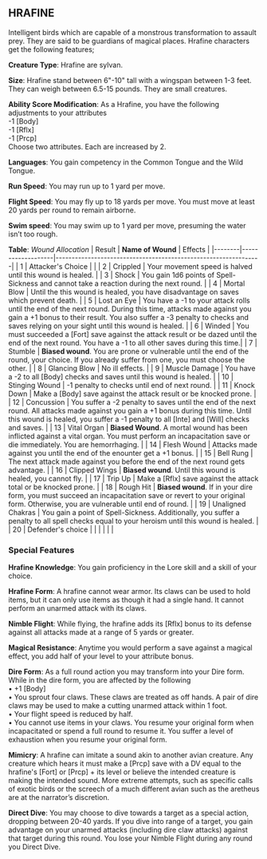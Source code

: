 ## HRAFINE
Intelligent birds which are capable of a monstrous transformation to assault prey. They are said to be guardians of magical places. Hrafine characters get the following features;

**Creature Type**: Hrafine are sylvan.

**Size**: Hrafine stand between 6"-10" tall with a wingspan between 1-3 feet. They can weigh between 6.5-15 pounds. They are small creatures.

**Ability Score Modification**: As a Hrafine, you have the following adjustments to your attributes  
-1 [Body]  
-1 [Rflx]  
-1 [Prcp]  
Choose two attributes. Each are increased by 2.

**Languages**: You gain competency in the Common Tongue and the Wild Tongue.

**Run Speed**: You may run up to 1 yard per move.

**Flight Speed**: You may fly up to 18 yards per move. You must move at least 20 yards per round to remain airborne.

**Swim speed**: You may swim up to 1 yard per move, presuming the water isn’t too rough.

**Table**: *Wound Allocation*
| Result | **Name of Wound** | Effects                                                        |
|--------|-------------------|----------------------------------------------------------------|
|   1    | Attacker's Choice |                                                                |
|   2    | Crippled          | Your movement speed is halved until this wound is healed.      |
|   3    | Shock      | You gain 1d6 points of Spell-Sickness and cannot take a reaction during the next round. |
|   4    | Mortal Blow       | Until the this wound is healed, you have disadvantage on saves which prevent death. |
|   5    | Lost an Eye       | You have a -1 to your attack rolls until the end of the next round. During this time, attacks made against you gain a +1 bonus to their result. You also suffer a -3 penalty to checks and saves relying on your sight until this wound is healed. |
|   6    | Winded            | You must succeeded a [Fort] save against the attack result or be dazed until the end of the next round. You have a -1 to all other saves during this time.|
|   7    | Stumble | **Biased wound**. You are prone or vulnerable until the end of the round, your choice. If you already suffer from one, you must choose the other. |
|   8    | Glancing Blow     | No ill effects.                                     |
|   9    | Muscle Damage     | You have a -2 to all [Body] checks and saves until this wound is healed. |
|   10   | Stinging Wound    | -1 penalty to checks until end of next round. |
|   11   | Knock Down | Make a [Body] save against the attack result  or be knocked prone. |
|   12   | Concussion | You suffer a -2 penalty to saves until the end of the next round. All attacks made against you gain a +1 bonus during this time. Until this wound is healed, you suffer a -1 penalty to all [Inte] and [Will] checks and saves. |
|   13   | Vital Organ | **Biased Wound**. A mortal wound has been inflicted against a vital organ. You must perform an incapacitation save or die immediately. You are hemorrhaging. |
|   14   | Flesh Wound | Attacks made against you until the end of the enounter get a +1 bonus. |
|   15   | Bell Rung | The next attack made against you before the end of the next round gets advantage.  |
|   16   | Clipped Wings | **Biased wound**. Until this wound is healed, you cannot fly. |
|   17   | Trip Up           | Make a [Rflx] save against the attack total or be knocked prone.                                  |
|   18   | Rough Hit | **Biased wound**. If in your dire form, you must succeed an incapacitation save or revert to your original form. Otherwise, you are vulnerable until end of round. |
|   19   | Unaligned Chakras | You gain a point of Spell-Sickness. Additionally, you suffer a penalty to all spell checks equal to your heroism until this wound is healed. |
|   20   | Defender's choice |                                   |
|        |                                                |                                   |


### Special Features

**Hrafine Knowledge**: You gain proficiency in the Lore skill and a skill of your choice.

**Hrafine Form**: A hrafine cannot wear armor. Its claws can be used to hold items, but it can only use items as though it had a single hand. It cannot perform an unarmed attack with its claws.

**Nimble Flight**: While flying, the hrafine adds its [Rflx] bonus to its defense against all attacks made at a range of 5 yards or greater.

**Magical Resistance**: Anytime you would perform a save against a magical effect, you add half of your level to your attribute bonus.

**Dire Form**: As a full round action you may transform into your Dire form. While in the dire form, you are affected by the following  
 • +1 [Body]  
 • You sprout four claws. These claws are treated as off hands. A pair of dire claws may be used to make a cutting unarmed attack within 1 foot.  
 • Your flight speed is reduced by half.  
 • You cannot use items in your claws. 
You resume your original form when incapacitated or spend a full round to resume it. You suffer a level of exhaustion when you resume your original form.

**Mimicry**: A hrafine can imitate a sound akin to another avian creature. Any creature which hears it must make a [Prcp] save with a DV equal to the hrafine's [Fort] or [Prcp] + its level or believe the intended creature is making the intended sound. More extreme attempts, such as specific calls of exotic birds or the screech of a much different avian such as the aretheus are at the narrator’s discretion.

**Direct Dive**: You may choose to dive towards a target as a special action, dropping between 20-40 yards. If you dive into range of a target, you gain advantage on your unarmed attacks (including dire claw attacks) against that target during this round. You lose your Nimble Flight during any round you Direct Dive.
